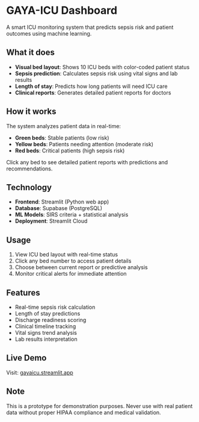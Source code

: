 # GAYA-ICU Dashboard

A smart ICU monitoring system that predicts sepsis risk and patient outcomes using machine learning.

## What it does

- **Visual bed layout**: Shows 10 ICU beds with color-coded patient status
- **Sepsis prediction**: Calculates sepsis risk using vital signs and lab results  
- **Length of stay**: Predicts how long patients will need ICU care
- **Clinical reports**: Generates detailed patient reports for doctors

## How it works

The system analyzes patient data in real-time:

- **Green beds**: Stable patients (low risk)
- **Yellow beds**: Patients needing attention (moderate risk) 
- **Red beds**: Critical patients (high sepsis risk)

Click any bed to see detailed patient reports with predictions and recommendations.

## Technology

- **Frontend**: Streamlit (Python web app)
- **Database**: Supabase (PostgreSQL)
- **ML Models**: SIRS criteria + statistical analysis
- **Deployment**: Streamlit Cloud

## Usage

1. View ICU bed layout with real-time status
2. Click any bed number to access patient details
3. Choose between current report or predictive analysis
4. Monitor critical alerts for immediate attention

## Features

- Real-time sepsis risk calculation
- Length of stay predictions
- Discharge readiness scoring
- Clinical timeline tracking
- Vital signs trend analysis
- Lab results interpretation

## Live Demo

Visit: [gayaicu.streamlit.app](https://gayaicu.streamlit.app)

## Note

This is a prototype for demonstration purposes. Never use with real patient data without proper HIPAA compliance and medical validation.

